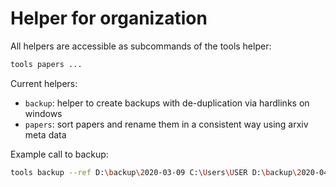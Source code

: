 # Helper for organization

All helpers are accessible as subcommands of the tools helper:

```bash
tools papers ...
```

Current helpers:

- `backup`: helper to create backups with de-duplication via hardlinks on
  windows
- `papers`: sort papers and rename them in a consistent way using arxiv meta
  data


Example call to backup:

```bash
tools backup --ref D:\backup\2020-03-09 C:\Users\USER D:\backup\2020-04-12
```
